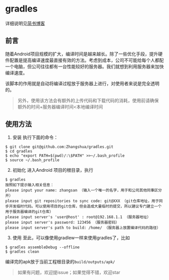# gradles
 
详细说明见[简书博客](https://www.jianshu.com/p/d1b17185bc5a)

## 前言
随着Android项目规模的扩大，编译时间是越来越长。除了一些优化手段，提升硬件配置是提高编译速度最直接有效的方法。考虑到成本，公司不可能给每个人都配一个电脑，但公司往往都有一台性能较好的服务器。我们就想到利用服务器来加快编译速度。

该脚本的作用就是自动将编译过程放于服务器上进行，对使用者来说是完全透明的。


>另外，使用该方法会有额外的上传代码和下载代码的消耗，使用前请确保 额外的时间+服务器编译时间<本地编译时间

## 使用方法

1. 安装
执行下面的命令：
```
$ git clone git@github.com:Zhangshua/gradles.git  
$ cd gradles
$ echo "export PATH=$(pwd)/:\$PATH" >>~/.bash_profile
$ source ~/.bash_profile
```
2.  初始化
进入Android 项目的根目录，执行
```
$ gradles 
按照如下提示输入相关信息：
please input your name: zhangsan （输入一个唯一的名字，用于和公司其他同事区分开）
please input git repositories to sync code: git@XXX （git仓库地址，用于同步开发临时代码。可以使用项目的git仓库，但会造成大量临时的提交，所以建议专门建立一个用于服务器编译的git仓库）
please input server's 'user@host' : root@192.168.1.1 （服务器地址）
please input server's password: 123456 （服务器密码）
please input server's path to build: /home/ （服务器上放置编译代码的路径）
```
3.  使用
至此，可以像使用gradlew一样来使用gradles了，比如
```
$ gradles assembleDebug --offline
$ gradles clean
```
编译完的apk放于当前工程根目录的```build/outputs/apk/```

>如果有问题，欢迎提issue；如果觉得不错，欢迎star
